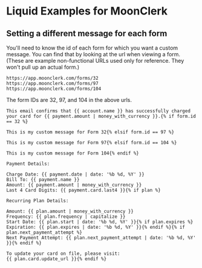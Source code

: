 # Liquid Examples for MoonClerk

## Setting a different message for each form

You'll need to know the id of each form for which you want a custom message. You can find that by looking at the url when viewing a form. (These are example non-functional URLs used only for reference. They won't pull up an actual form.)

```
https://app.moonclerk.com/forms/32
https://app.moonclerk.com/forms/97
https://app.moonclerk.com/forms/104
```

The form IDs are 32, 97, and 104 in the above urls.

```
This email confirms that {{ account.name }} has successfully charged your card for {{ payment.amount | money_with_currency }}.{% if form.id == 32 %}

This is my custom message for Form 32{% elsif form.id == 97 %}

This is my custom message for Form 97{% elsif form.id == 104 %}

This is my custom message for Form 104{% endif %}

Payment Details:

Charge Date: {{ payment.date | date: '%b %d, %Y' }}
Bill To: {{ payment.name }}
Amount: {{ payment.amount | money_with_currency }}
Last 4 Card Digits: {{ payment.card.last4 }}{% if plan %}

Recurring Plan Details:

Amount: {{ plan.amount | money_with_currency }}
Frequency: {{ plan.frequency | capitalize }}
Start Date: {{ plan.start | date: '%b %d, %Y' }}{% if plan.expires %}
Expiration: {{ plan.expires | date: '%b %d, %Y' }}{% endif %}{% if plan.next_payment_attempt %}
Next Payment Attempt: {{ plan.next_payment_attempt | date: '%b %d, %Y'  }}{% endif %}

To update your card on file, please visit:
{{ plan.card.update_url }}{% endif %}
```